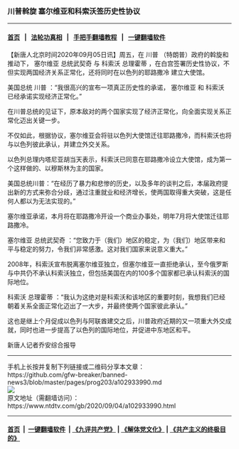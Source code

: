 ### 川普斡旋 塞尔维亚和科索沃签历史性协议
------------------------

#### [首页](https://github.com/gfw-breaker/banned-news3/blob/master/README.md) &nbsp;&nbsp;|&nbsp;&nbsp; [法轮功真相](https://github.com/begood0513/basic/blob/master/README.md)  &nbsp;&nbsp;|&nbsp;&nbsp; [手把手翻墙教程](https://github.com/gfw-breaker/guides/wiki)  &nbsp;&nbsp;|&nbsp;&nbsp; [一键翻墙软件](https://github.com/gfw-breaker/nogfw/blob/master/README.md)  



<div><div class="post_content" itemprop="articleBody">
 <p>
  【新唐人北京时间2020年09月05日讯】周五，在
  <ok href="https://www.ntdtv.com/gb/川普.htm">
   川普
  </ok>
  （特朗普）政府的斡旋和推动下，
  <ok href="https://www.ntdtv.com/gb/塞尔维亚.htm">
   塞尔维亚
  </ok>
  <ok href="https://www.ntdtv.com/gb/总统武契奇.htm">
   总统武契奇
  </ok>
  与
  <ok href="https://www.ntdtv.com/gb/科索沃.htm">
   科索沃
  </ok>
  <ok href="https://www.ntdtv.com/gb/总理霍蒂.htm">
   总理霍蒂
  </ok>
  ，在白宫签署历史性协议，不但实现两国经济关系正常化，还将同时在以色列的耶路撒冷 建立大使馆。
 </p>
 <p>
  美国总统
  <ok href="https://www.ntdtv.com/gb/川普.htm">
   川普
  </ok>
  ：“我很高兴的宣布一项真正历史性的承诺，
  <ok href="https://www.ntdtv.com/gb/塞尔维亚.htm">
   塞尔维亚
  </ok>
  和
  <ok href="https://www.ntdtv.com/gb/科索沃.htm">
   科索沃
  </ok>
  已经承诺实现经济正常化。”
 </p>
 <p>
  在川普总统的见证下，原本敌对的两个国家实现了经济正常化，向全面实现关系正常化迈出关键一步。
 </p>
 <p>
  不仅如此，根据协议，塞尔维亚会将驻以色列大使馆迁往耶路撒冷，而科索沃也将与以色列彼此承认，并建立外交关系。
 </p>
 <p>
  以色列总理内塔尼亚胡当天表示，科索沃已同意在耶路撒冷设立大使馆，成为第一个这样做的、以穆斯林为主的国家。
 </p>
 <p>
  美国总统川普：“在经历了暴力和悲惨的历史，以及多年的谈判之后，本届政府提出新的方式来弥合分歧，通过注重就业和经济增长，使两国取得重大突破，这是任何人都以为无法实现的。”
 </p>
 <p>
  塞尔维亚承诺，本月将在耶路撒冷开设一个商业办事处，明年7月将大使馆迁往耶路撒冷。
 </p>
 <p>
  塞尔维亚
  <ok href="https://www.ntdtv.com/gb/总统武契奇.htm">
   总统武契奇
  </ok>
  ：“您致力于（我们）地区的稳定，为（我们）地区带来和平与稳定的努力，令我们非常感激。这对我们国家来说意义重大。”
 </p>
 <p>
  2008年，科索沃宣布脱离塞尔维亚独立，但塞尔维亚一直拒绝承认，至今俄罗斯与中共仍不承认科索沃独立，但包括美国在内的100多个国家都已承认科索沃的国际地位。
 </p>
 <p>
  科索沃
  <ok href="https://www.ntdtv.com/gb/总理霍蒂.htm">
   总理霍蒂
  </ok>
  ：“我认为这绝对是科索沃和该地区的重要时刻，我想我们已经朝着关系全面正常化迈出了一大步，并最终使两个国家彼此承认。”
 </p>
 <p>
  这也是继上个月促成以色列与阿联酋建交之后，川普政府近期的又一项重大外交成就，同时也进一步提高了以色列的国际地位，并促进中东地区和平。
 </p>
 <p>
  新唐人记者乔安综合报导
 </p>
 <div class="single_ad">
 </div>
</div>
</div>
<hr/>
手机上长按并复制下列链接或二维码分享本文章：<br/>
https://github.com/gfw-breaker/banned-news3/blob/master/pages/prog203/a102933990.md <br/>
<a href='https://github.com/gfw-breaker/banned-news3/blob/master/pages/prog203/a102933990.md'><img src='https://github.com/gfw-breaker/banned-news3/blob/master/pages/prog203/a102933990.md.png'/></a> <br/>
原文地址（需翻墙访问）：https://www.ntdtv.com/gb/2020/09/04/a102933990.html


------------------------
#### [首页](https://github.com/gfw-breaker/banned-news3/blob/master/README.md) &nbsp;|&nbsp; [一键翻墙软件](https://github.com/gfw-breaker/nogfw/blob/master/README.md) &nbsp;| [《九评共产党》](https://github.com/gfw-breaker/9ping.md/blob/master/README.md#九评之一评共产党是什么) | [《解体党文化》](https://github.com/gfw-breaker/jtdwh.md/blob/master/README.md) | [《共产主义的终极目的》](https://github.com/gfw-breaker/gczydzjmd.md/blob/master/README.md)


<img src='http://gfw-breaker.win/banned-news3/pages/prog203/a102933990.md' width='0px' height='0px'/>
